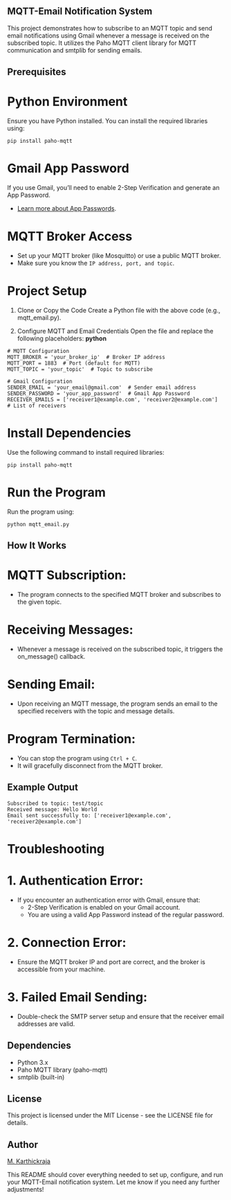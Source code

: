 ## MQTT-Email Notification System
This project demonstrates how to subscribe to an MQTT topic and send email notifications using Gmail whenever a message is received on the subscribed topic. It utilizes the Paho MQTT client library for MQTT communication and smtplib for sending emails.
## Prerequisites
# Python Environment
Ensure you have Python installed. You can install the required libraries using:

```
pip install paho-mqtt
```
# Gmail App Password
If you use Gmail, you’ll need to enable 2-Step Verification and generate an App Password. 
- [Learn more about App Passwords](https://knowledge.workspace.google.com/kb/how-to-create-app-passwords-000009237).

# MQTT Broker Access
- Set up your MQTT broker (like Mosquitto) or use a public MQTT broker.
- Make sure you know the `IP address, port, and topic`.
# Project Setup
1. Clone or Copy the Code
  Create a Python file with the above code (e.g., mqtt_email.py).

2. Configure MQTT and Email Credentials
  Open the file and replace the following placeholders:
**python**
```
# MQTT Configuration
MQTT_BROKER = 'your_broker_ip'  # Broker IP address
MQTT_PORT = 1883  # Port (default for MQTT)
MQTT_TOPIC = 'your_topic'  # Topic to subscribe

# Gmail Configuration
SENDER_EMAIL = 'your_email@gmail.com'  # Sender email address
SENDER_PASSWORD = 'your_app_password'  # Gmail App Password
RECEIVER_EMAILS = ['receiver1@example.com', 'receiver2@example.com']  # List of receivers
```
# Install Dependencies
Use the following command to install required libraries:
```
pip install paho-mqtt
```
# Run the Program
Run the program using:
```
python mqtt_email.py
```
## How It Works
# MQTT Subscription:
- The program connects to the specified MQTT broker and subscribes to the given topic.

# Receiving Messages:
+ Whenever a message is received on the subscribed topic, it triggers the on_message() callback.

# Sending Email:
* Upon receiving an MQTT message, the program sends an email to the specified receivers with the topic and message details.

# Program Termination:
* You can stop the program using `Ctrl + C`.
* It will gracefully disconnect from the MQTT broker.

## Example Output
```
Subscribed to topic: test/topic
Received message: Hello World
Email sent successfully to: ['receiver1@example.com', 'receiver2@example.com']
```
# Troubleshooting
# 1. Authentication Error:
  - If you encounter an authentication error with Gmail, ensure that:
      * 2-Step Verification is enabled on your Gmail account.
      * You are using a valid App Password instead of the regular password.
# 2. Connection Error:
  - Ensure the MQTT broker IP and port are correct, and the broker is accessible from your machine.

# 3. Failed Email Sending:
  - Double-check the SMTP server setup and ensure that the receiver email addresses are valid.

## Dependencies
* Python 3.x
* Paho MQTT library (paho-mqtt)
* smtplib (built-in)

## License
This project is licensed under the MIT License - see the LICENSE file for details.

## Author
[M. Karthickraja](https://github.com/karthickrajathedeveloper)

This README should cover everything needed to set up, configure, and run your MQTT-Email notification system. Let me know if you need any further adjustments!
